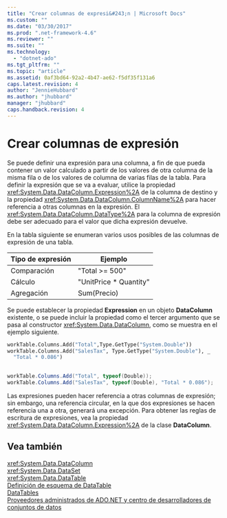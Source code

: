 ```yaml
---
title: "Crear columnas de expresi&#243;n | Microsoft Docs"
ms.custom: ""
ms.date: "03/30/2017"
ms.prod: ".net-framework-4.6"
ms.reviewer: ""
ms.suite: ""
ms.technology: 
  - "dotnet-ado"
ms.tgt_pltfrm: ""
ms.topic: "article"
ms.assetid: 0af3bd64-92a2-4b47-ae62-f5df35f131a6
caps.latest.revision: 4
author: "JennieHubbard"
ms.author: "jhubbard"
manager: "jhubbard"
caps.handback.revision: 4
---
```

# Crear columnas de expresi&#243;n
Se puede definir una expresión para una columna, a fin de que pueda contener un valor calculado a partir de los valores de otra columna de la misma fila o de los valores de columna de varias filas de la tabla.  Para definir la expresión que se va a evaluar, utilice la propiedad <xref:System.Data.DataColumn.Expression%2A> de la columna de destino y la propiedad <xref:System.Data.DataColumn.ColumnName%2A> para hacer referencia a otras columnas en la expresión.  El <xref:System.Data.DataColumn.DataType%2A> para la columna de expresión debe ser adecuado para el valor que dicha expresión devuelve.  
  
 En la tabla siguiente se enumeran varios usos posibles de las columnas de expresión de una tabla.  
  
|Tipo de expresión|Ejemplo|  
|-----------------------|-------------|  
|Comparación|"Total \>\= 500"|  
|Cálculo|"UnitPrice \* Quantity"|  
|Agregación|Sum\(Precio\)|  
  
 Se puede establecer la propiedad **Expression** en un objeto **DataColumn** existente, o se puede incluir la propiedad como el tercer argumento que se pasa al constructor <xref:System.Data.DataColumn>, como se muestra en el ejemplo siguiente.  
  
```vb  
workTable.Columns.Add("Total",Type.GetType("System.Double"))  
workTable.Columns.Add("SalesTax", Type.GetType("System.Double"), _  
  "Total * 0.086")  
  
```  
  
```csharp  
workTable.Columns.Add("Total", typeof(Double));  
workTable.Columns.Add("SalesTax", typeof(Double), "Total * 0.086");  
```  
  
 Las expresiones pueden hacer referencia a otras columnas de expresión; sin embargo, una referencia circular, en la que dos expresiones se hacen referencia una a otra, generará una excepción.  Para obtener las reglas de escritura de expresiones, vea la propiedad <xref:System.Data.DataColumn.Expression%2A> de la clase **DataColumn**.  
  
## Vea también  
 <xref:System.Data.DataColumn>   
 <xref:System.Data.DataSet>   
 <xref:System.Data.DataTable>   
 [Definición de esquema de DataTable](../../../../../docs/framework/data/adonet/dataset-datatable-dataview/datatable-schema-definition.md)   
 [DataTables](../../../../../docs/framework/data/adonet/dataset-datatable-dataview/datatables.md)   
 [Proveedores administrados de ADO.NET y centro de desarrolladores de conjuntos de datos](http://go.microsoft.com/fwlink/?LinkId=217917)